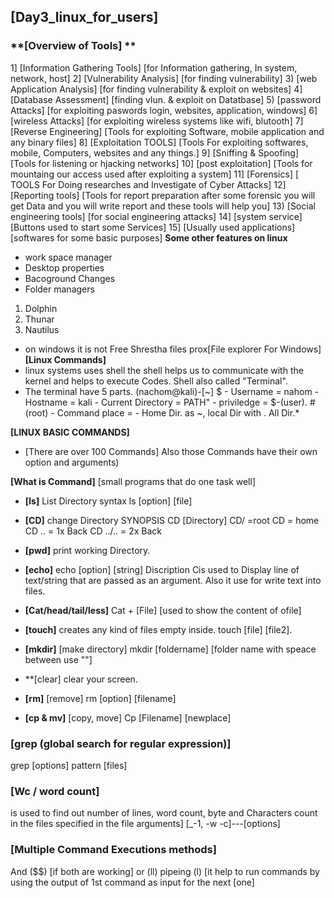 ## [Day3_linux_for_users]
### **[Overview of Tools] **

1] [Information Gathering Tools] [for Information gathering, In system, network, host]
2] [Vulnerability Analysis] [for finding vulnerability]
3) [web Application Analysis] [for finding vulnerability & exploit on websites]
4] [Database Assessment] [finding vlun. & exploit on Datatbase]
5) [password Attacks] [for exploiting paswords login, websites, application, windows]
6] [wireless Attacks] [for exploiting wireless systems like wifi, blutooth]
7] [Reverse Engineering] [Tools for exploiting Software, mobile application and any binary files]
8] [Exploitation TOOLS] [Tools For exploiting softwares, mobile, Computers, websites and any things.]
9] [Sniffing & Spoofing] [Tools for listening or hjacking networks]
10] [post exploitation] [Tools for mountaing our access used after exploiting a system] 
11] [Forensics] [ TOOLS For Doing researches and Investigate of Cyber Attacks]
12] [Reporting tools] [Tools for report preparation after some forensic you will get Data and you will write report and these tools will help you] 
13) [Social engineering tools] [for social engineering attacks]
14] [system service] [Buttons used to start some Services]
15] [Usually used applications] [softwares for some basic purposes]
   **Some other features on linux**
- work space manager
- Desktop properties
- Bacoground Changes
- Folder managers
1. Dolphin
2. Thunar
3. Nautilus
- on windows it is not Free Shrestha files prox[File explorer For Windows] 
**[Linux Commands]**
- linux systems uses shell the shell helps us to communicate with the kernel and helps to execute Codes. Shell also called "Terminal".
- The terminal have 5 parts.  (nachom@kali)-[~]
                              $
                              - Username = nahom 
                              - Hostname = kali
                              - Current Directory = PATH"
                              - priviledge = $-(user). #(root)
                              - Command place =
                              - Home Dir. as ~, local Dir with .  All Dir.*

**[LINUX BASIC COMMANDS]**
- [There are over 100 Commands] Also those Commands have their own option and arguments)

**[What is Command]** [small programs that do one task well]

- **[ls]** List Directory
syntax   ls [option] [file]

- **[CD]** change Directory
SYNOPSIS CD [Directory]
CD/ =root
CD = home
CD .. = 1x Back
CD ../.. = 2x Back

- **[pwd]** 
 print working Directory.
 
- **[echo]**
echo [option] [string]
Discription Cis used to Display line of text/string
that are passed as an argument. Also it use for write text into files.

- **[Cat/head/tail/less]**
Cat + [File] [used to show the content of ofile] 

- **[touch]**
creates any kind of files empty inside.
touch [file] [file2].

- **[mkdir]** [make directory]
mkdir [foldername]
[folder name with speace between use ""]

- **[clear] clear your screen.

- **[rm]** [remove]
rm [option] [filename]

- **[cp & mv]** [copy, move]
Cp  [Filename] [newplace]

### **[grep (global search for regular expression)]**
grep [options] pattern [files] 

### **[Wc / word count]**
is used to find out number of lines, word count, byte and Characters count in the files specified in the file arguments] [_-1, -w -c]---[options]

### **[Multiple Command Executions methods]**
And ($$) [if both are working]
or (ll)
pipeing (l) [it help to run commands by using the output of 1st command as input for the next [one]
